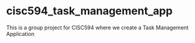# cisc594_task_management_app
This is a group project for CISC594 where we create a Task Management Application
